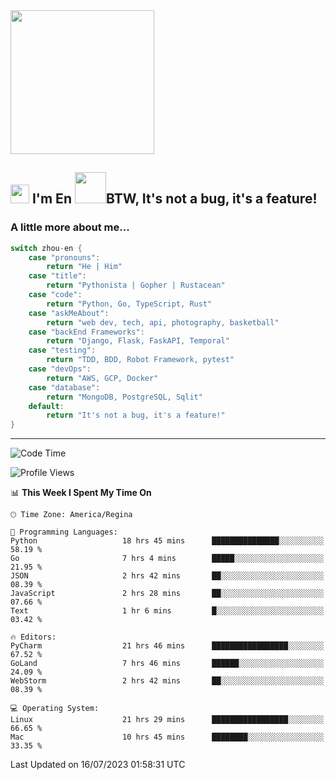 <img align='center' src="https://media.giphy.com/media/GP1TJJSV4Ys1r64q2A/giphy.gif" width="230">

<h2><img src="https://emojis.slackmojis.com/emojis/images/1531849430/4246/blob-sunglasses.gif?1531849430" width="30"/> I'm En <img src="https://media.giphy.com/media/12oufCB0MyZ1Go/giphy.gif" width="50">BTW, It's not a bug, it's a feature!</h2>


<!-- <img align='right' src="https://media.giphy.com/media/M9gbBd9nbDrOTu1Mqx/giphy.gif" width="230"> -->


### A little more about me... 
<!--
```javascript
const zhou-en = {
    pronouns: "He" | "Him",
    title: "Pythonista" | "Gopher" | "Rustacean",
    code: ["Python", "Go", "Rust", "TypeScript"],
    askMeAbout: ["web dev", "tech", "app dev", "photography"],
    technologies: {
        backEnd: {
            python: ["Django", "Flask", "FaskAPI"],
            go: []
        },
        scraping: ["selenium", "scrapy", "spider"],
        testing: ["Robot Framework"],
        devOps: ["AWS", "Docker", "GCP", "Nginx"],
        databases: ["mongo", "postgresql", "sqlite"],
        misc: ["Firebase", "Heroku"]
    },
    architecture: ["Event Driven Architecture", "Microservices"],
    currentFocus: ["Temporal", "Rust"],
    funFact: "It's not a bug, it's a feature!"
};
```
  -->

```go
switch zhou-en {
    case "pronouns":
        return "He | Him"
    case "title":
        return "Pythonista | Gopher | Rustacean"
    case "code":
        return "Python, Go, TypeScript, Rust"
    case "askMeAbout":
        return "web dev, tech, api, photography, basketball"
    case "backEnd Frameworks":
        return "Django, Flask, FaskAPI, Temporal"
    case "testing":
        return "TDD, BDD, Robot Framework, pytest"
    case "devOps":
        return "AWS, GCP, Docker"
    case "database":
        return "MongoDB, PostgreSQL, Sqlit"
    default:
        return "It's not a bug, it's a feature!"
}
```




---
<!--START_SECTION:waka-->
![Code Time](http://img.shields.io/badge/Code%20Time-816%20hrs%204%20mins-blue)

![Profile Views](http://img.shields.io/badge/Profile%20Views-0-blue)

📊 **This Week I Spent My Time On** 

```text
🕑︎ Time Zone: America/Regina

💬 Programming Languages: 
Python                   18 hrs 45 mins      ███████████████░░░░░░░░░░   58.19 % 
Go                       7 hrs 4 mins        █████░░░░░░░░░░░░░░░░░░░░   21.95 % 
JSON                     2 hrs 42 mins       ██░░░░░░░░░░░░░░░░░░░░░░░   08.39 % 
JavaScript               2 hrs 28 mins       ██░░░░░░░░░░░░░░░░░░░░░░░   07.66 % 
Text                     1 hr 6 mins         █░░░░░░░░░░░░░░░░░░░░░░░░   03.42 % 

🔥 Editors: 
PyCharm                  21 hrs 46 mins      █████████████████░░░░░░░░   67.52 % 
GoLand                   7 hrs 46 mins       ██████░░░░░░░░░░░░░░░░░░░   24.09 % 
WebStorm                 2 hrs 42 mins       ██░░░░░░░░░░░░░░░░░░░░░░░   08.39 % 

💻 Operating System: 
Linux                    21 hrs 29 mins      █████████████████░░░░░░░░   66.65 % 
Mac                      10 hrs 45 mins      ████████░░░░░░░░░░░░░░░░░   33.35 % 
```


 Last Updated on 16/07/2023 01:58:31 UTC
<!--END_SECTION:waka-->
